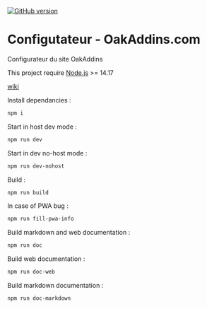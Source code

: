 [![GitHub version](https://badge.fury.io/gh/P0ulpy%2FConfigurateur-OakAddins.svg)](https://badge.fury.io/gh/P0ulpy%2FConfigurateur-OakAddins)

# Configutateur - OakAddins.com

Configurateur du site OakAddins

This project require [Node.js](https://nodejs.org) >= 14.17

[wiki](https://github.com/P0ulpy/Configurateur-OakAddins/tree/master/docs/wiki)


Install dependancies :
```bash
npm i 
```

Start in host dev mode :
```bash
npm run dev
```
Start in dev no-host mode :
```bash
npm run dev-nohost
```

Build :
```bash
npm run build
```

In case of PWA bug :
```bash
npm run fill-pwa-info
```

Build markdown and web documentation :
```bash
npm run doc
```

Build web documentation :
```bash
npm run doc-web 
```

Build markdown documentation :
```bash
npm run doc-markdown
```
